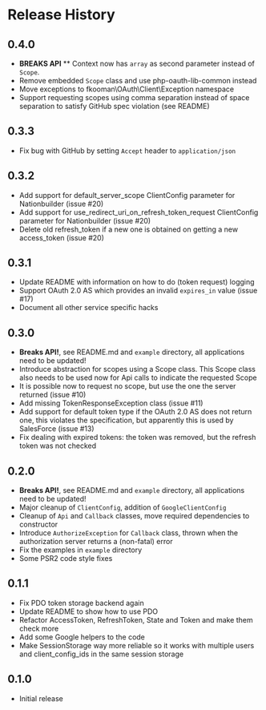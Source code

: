 # Release History

## 0.4.0
* **BREAKS API**
** Context now has `array` as second parameter instead of `Scope`.
* Remove embedded `Scope` class and use php-oauth-lib-common instead
* Move exceptions to fkooman\OAuth\Client\Exception namespace
* Support requesting scopes using comma separation instead of space separation
  to satisfy GitHub spec violation (see README)

## 0.3.3
* Fix bug with GitHub by setting `Accept` header to `application/json`

## 0.3.2
* Add support for default_server_scope ClientConfig parameter for Nationbuilder 
  (issue #20)
* Add support for use_redirect_uri_on_refresh_token_request ClientConfig 
  parameter for Nationbuilder (issue #20) 
* Delete old refresh_token if a new one is obtained on getting a new 
  access_token (issue #20)

## 0.3.1
* Update README with information on how to do (token request) logging
* Support OAuth 2.0 AS which provides an invalid `expires_in` value (issue #17)
* Document all other service specific hacks

## 0.3.0
* **Breaks API!**, see README.md and `example` directory, all applications need
  to be updated!
* Introduce abstraction for scopes using a Scope class. This Scope class also
  needs to be used now for Api calls to indicate the requested Scope
* It is possible now to request no scope, but use the one the server returned
  (issue #10)
* Add missing TokenResponseException class (issue #11)
* Add support for default token type if the OAuth 2.0 AS does not return one,
  this violates the specification, but apparently this is used by SalesForce 
  (issue #13)
* Fix dealing with expired tokens: the token was removed, but the refresh
  token was not checked

## 0.2.0
* **Breaks API!**, see README.md and `example` directory, all applications need 
  to be updated!
* Major cleanup of `ClientConfig`, addition of `GoogleClientConfig`
* Cleanup of `Api` and `Callback` classes, move required dependencies to 
  constructor
* Introduce `AuthorizeException` for `Callback` class, thrown when the 
  authorization server returns a (non-fatal) error
* Fix the examples in `example` directory
* Some PSR2 code style fixes

## 0.1.1
* Fix PDO token storage backend again
* Update README to show how to use PDO
* Refactor AccessToken, RefreshToken, State and Token and make them check 
  more
* Add some Google helpers to the code
* Make SessionStorage way more reliable so it works with multiple users
  and client_config_ids in the same session storage

## 0.1.0
* Initial release
